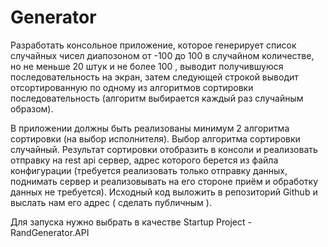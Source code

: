 # Generator
Разработать консольное приложение, которое генерирует список случайных чисел диапозоном от -100 до 100 в случайном количестве, 
но не меньше 20 штук и не более 100 , выводит получившуюся последовательность на экран, 
затем следующей строкой выводит отсортированную по одному из алгоритмов сортировки последовательность (алгоритм выбирается каждый раз случайным образом).

В приложении должны быть реализованы минимум 2 алгоритма сортировки (на выбор исполнителя). 
Выбор алгоритма сортировки случайный. 
Результат сортировки отобразить в консоли и реализовать отправку на rest api сервер, адрес которого берется из файла конфигурации 
(требуется реализовать только отправку данных, поднимать сервер и реализовывать на его стороне приём и обработку данных не требуется). 
Исходный код выложить в репозиторий Github и выслать нам его адрес ( сделать публичным ).

Для запуска нужно выбрать в качестве Startup Project - RandGenerator.API
